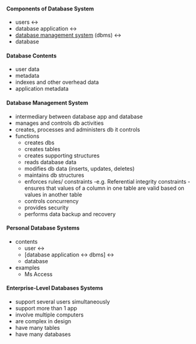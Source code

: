 #### Components of Database System
- users <->
- database application <->
- [database management system](#database-management-system) (dbms) <->
- database

#### Database Contents
- user data
- metadata
- indexes and other overhead data
- application metadata

#### Database Management System
- intermediary between database app and database
- manages and controls db activities
- creates, processes and administers db it controls
- functions
    - creates dbs
    - creates tables
    - creates supporting structures
    - reads database data
    - modifies db data (inserts, updates, deletes)
    - maintains db structures
    - enforces rules/ constraints
        -e.g. Referential integrity constraints
            - ensures that values of a column in one table are valid based on values in another table
    - controls concurrency
    - provides security
    - performs data backup and recovery

#### Personal Database Systems
- contents
    - user <->
    - [database application <-> dbms] <->
    - database
- examples
    - Ms Access

#### Enterprise-Level Databases Systems
- support several users simultaneously
- support more than 1 app
- involve multiple computers
- are complex in design
- have many tables
- have many databases